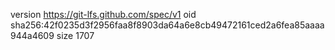 version https://git-lfs.github.com/spec/v1
oid sha256:42f0235d3f2956faa8f8903da64a6e8cb49472161ced2a6fea85aaaa944a4609
size 1707
